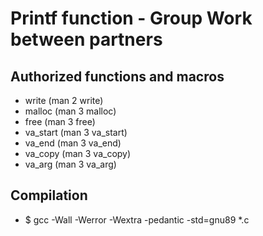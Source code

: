 # Printf function - Group Work between partners

## Authorized functions and macros
+ write (man 2 write)
+ malloc (man 3 malloc)
+ free (man 3 free)
+ va_start (man 3 va_start)
+ va_end (man 3 va_end)
+ va_copy (man 3 va_copy)
+ va_arg (man 3 va_arg)




## Compilation
+ $ gcc -Wall -Werror -Wextra -pedantic -std=gnu89 *.c
